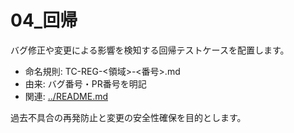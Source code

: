 # 04\_回帰

バグ修正や変更による影響を検知する回帰テストケースを配置します。

- 命名規則: TC-REG-<領域>-<番号>.md
- 由来: バグ番号・PR番号を明記
- 関連: [../README.md](../README.md)

過去不具合の再発防止と変更の安全性確保を目的とします。
